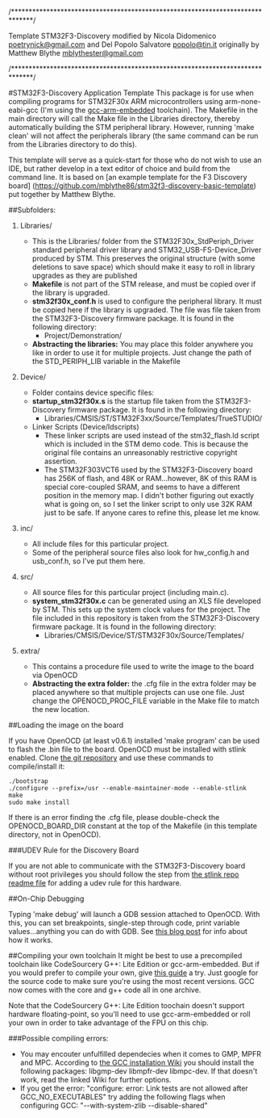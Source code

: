 /******************************************************************************/

Template STM32F3-Discovery
modified by Nicola Didomenico <poetrynick@gmail.com> and Del Popolo Salvatore <popolo@tin.it>
originally by Matthew Blythe <mblythester@gmail.com>

/******************************************************************************/

#STM32F3-Discovery Application Template
This package is for use when compiling programs for STM32F30x ARM microcontrollers using arm-none-eabi-gcc (I'm using the [gcc-arm-embedded](https://launchpad.net/gcc-arm-embedded) toolchain). The Makefile in the main directory will call the Make file in the Libraries directory, thereby automatically building the STM peripheral library. However, running 'make clean' will not affect the peripherals library (the same command can be run from the Libraries directory to do this).

This template will serve as a quick-start for those who do not wish to use an IDE, but rather develop in a text editor of choice and build from the command line. It is based on [an example template for the F3 Discovery board] (https://github.com/mblythe86/stm32f3-discovery-basic-template) put together by Matthew Blythe.

##Subfolders:

1. Libraries/
   * This is the Libraries/ folder from the STM32F30x_StdPeriph_Driver standard peripheral driver library and STM32_USB-FS-Device_Driver produced by STM. This preserves the original structure (with some deletions to save space) which should make it easy to roll in library upgrades as they are published
   * **Makefile** is not part of the STM release, and must be copied over if the library is upgraded.
   * **stm32f30x_conf.h** is used to configure the peripheral library. It must be copied here if the library is upgraded. The file was file taken from the STM32F3-Discovery firmware package. It is found in the following directory:
      * Project/Demonstration/
   * **Abstracting the libraries:** You may place this folder anywhere you like in order to use it for multiple projects. Just change the path of the STD_PERIPH_LIB variable in the Makefile

2. Device/
   * Folder contains device specific files:
   * **startup_stm32f30x.s** is the startup file taken from the STM32F3-Discovery firmware package. It is found in the following directory:
      * Libraries/CMSIS/ST/STM32F3xx/Source/Templates/TrueSTUDIO/
   * Linker Scripts (Device/ldscripts)
      * These linker scripts are used instead of the stm32_flash.ld script which is included in the STM demo code. This is because the original file contains an unreasonably restrictive copyright assertion.
      * The STM32F303VCT6 used by the STM32F3-Discovery board has 256K of flash, and 48K or RAM...however, 8K of this RAM is special core-coupled SRAM, and seems to have a different position in the memory map.  I didn't bother figuring out exactly what is going on, so I set the linker script to only use 32K RAM just to be safe.  If anyone cares to refine this, please let me know.

3. inc/
   * All include files for this particular project.
   * Some of the peripheral source files also look for hw_config.h and usb_conf.h, so I've put them here.

4. src/
   * All source files for this particular project (including main.c).
   * **system_stm32f30x.c** can be generated using an XLS file developed by STM. This sets up the system clock values for the project. The file included in this repository is taken from the STM32F3-Discovery firmware package. It is found in the following directory:
      * Libraries/CMSIS/Device/ST/STM32F30x/Source/Templates/

5. extra/
   * This contains a procedure file used to write the image to the board via OpenOCD
   * **Abstracting the extra folder:** the .cfg file in the extra folder may be placed anywhere so that multiple projects can use one file. Just change the OPENOCD_PROC_FILE variable in the Make file to match the new location.

##Loading the image on the board

If you have OpenOCD (at least v0.6.1) installed 'make program' can be used to flash the .bin file to the board. OpenOCD must be installed with stlink enabled. Clone [the git repository](http://openocd.git.sourceforge.net/git/gitweb.cgi?p=openocd/openocd;a=summary) and use these commands to compile/install it:

    ./bootstrap
    ./configure --prefix=/usr --enable-maintainer-mode --enable-stlink
    make 
    sudo make install

If there is an error finding the .cfg file, please double-check the OPENOCD_BOARD_DIR constant at the top of the Makefile (in this template directory, not in OpenOCD).

###UDEV Rule for the Discovery Board

If you are not able to communicate with the STM32F3-Discovery board without root privileges you should follow the step from [the stlink repo readme file](https://github.com/texane/stlink#readme) for adding a udev rule for this hardware.

##On-Chip Debugging

Typing 'make debug' will launch a GDB session attached to OpenOCD.  With this, you can set breakpoints, single-step through code, print variable values...anything you can do with GDB.  See [this blog post](http://www.mjblythe.com/hacks/2013/02/debugging-stm32-with-gdb-and-openocd/) for info about how it works.

##Compiling your own toolchain
It might be best to use a precompiled toolchain like CodeSourcery G++: Lite Edition or gcc-arm-embedded. But if you would prefer to compile your own, give [this guide](http://www.kunen.org/uC/gnu_tool.html) a try. Just google for the source code to make sure you're using the most recent versions. GCC now comes with the core and g++ code all in one archive.

Note that the CodeSourcery G++: Lite Edition toochain doesn't support hardware floating-point, so you'll need to use gcc-arm-embedded or roll your own in order to take advantage of the FPU on this chip.

###Possible compiling errors:
   * You may encouter unfulfilled dependecies when it comes to GMP, MPFR and MPC. According to [the GCC installation Wiki](http://gcc.gnu.org/wiki/InstallingGCC) you should install the following packages: libgmp-dev libmpfr-dev libmpc-dev. If that doesn't work, read the linked Wiki for further options.
   * If you get the error: "configure: error: Link tests are not allowed after GCC_NO_EXECUTABLES" try adding the following flags when configuring GCC: "--with-system-zlib --disable-shared"



